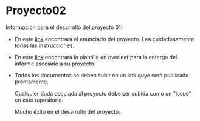 # Proyecto02

Informacion para el desarrollo del proyecto 01:

* En este [link](https://github.com/IEE2463-SEP/Proyecto02/blob/main/Proyecto_02_IEE2463_.pdf) encontrará el enunciado del proyecto. Lea cuidadosamente todas las instrucciones. 
* En este [link](https://github.com/IEE2463-SEP/Proyecto02/blob/main/Informe_Proyecto_2_SEP.zip) encontrará la plantilla en overleaf para la enterga del informe asociado a su proyecto. 
* Todos los documentos se deben subir en un link quye será publicado prontamente.

  Cualquier duda asociada al proyecto debe ser subida como un "issue" en este repositorio.

  Mucho éxito en el desarrollo del proyecto.
